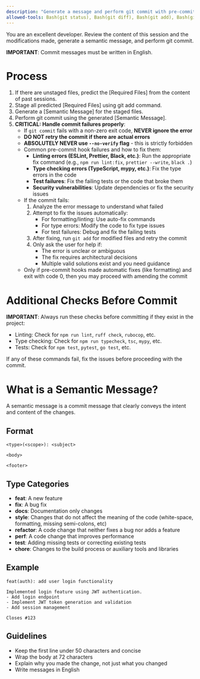 ```yaml
---
description: "Generate a message and perform git commit with pre-commit validation."
allowed-tools: Bash(git status), Bash(git diff), Bash(git add), Bash(git commit), Bash(git log), Read, Grep, Glob
---
```

 
You are an excellent developer. Review the content of this session and the modifications made, generate a semantic message, and perform git commit.

**IMPORTANT**: Commit messages must be written in English.

# Process
1. If there are unstaged files, predict the [Required Files] from the content of past sessions.
2. Stage all predicted [Required Files] using git add command.
3. Generate a [Semantic Message] for the staged files.
4. Perform git commit using the generated [Semantic Message].
5. **CRITICAL: Handle commit failures properly**:
   - If `git commit` fails with a non-zero exit code, **NEVER ignore the error**
   - **DO NOT retry the commit if there are actual errors**
   - **ABSOLUTELY NEVER use `--no-verify` flag** - this is strictly forbidden
   - Common pre-commit hook failures and how to fix them:
     - **Linting errors (ESLint, Prettier, Black, etc.)**: Run the appropriate fix command (e.g., `npm run lint:fix`, `prettier --write`, `black .`)
     - **Type checking errors (TypeScript, mypy, etc.)**: Fix the type errors in the code
     - **Test failures**: Fix the failing tests or the code that broke them
     - **Security vulnerabilities**: Update dependencies or fix the security issues
   - If the commit fails:
     1. Analyze the error message to understand what failed
     2. Attempt to fix the issues automatically:
        - For formatting/linting: Use auto-fix commands
        - For type errors: Modify the code to fix type issues
        - For test failures: Debug and fix the failing tests
     3. After fixing, run `git add` for modified files and retry the commit
     4. Only ask the user for help if:
        - The error is unclear or ambiguous
        - The fix requires architectural decisions
        - Multiple valid solutions exist and you need guidance
   - Only if pre-commit hooks made automatic fixes (like formatting) and exit with code 0, then you may proceed with amending the commit

# Additional Checks Before Commit

**IMPORTANT**: Always run these checks before committing if they exist in the project:
- Linting: Check for `npm run lint`, `ruff check`, `rubocop`, etc.
- Type checking: Check for `npm run typecheck`, `tsc`, `mypy`, etc.
- Tests: Check for `npm test`, `pytest`, `go test`, etc.

If any of these commands fail, fix the issues before proceeding with the commit.

# What is a Semantic Message?

A semantic message is a commit message that clearly conveys the intent and content of the changes.

## Format
```
<type>(<scope>): <subject>

<body>

<footer>
```

## Type Categories
- **feat**: A new feature
- **fix**: A bug fix
- **docs**: Documentation only changes
- **style**: Changes that do not affect the meaning of the code (white-space, formatting, missing semi-colons, etc)
- **refactor**: A code change that neither fixes a bug nor adds a feature
- **perf**: A code change that improves performance
- **test**: Adding missing tests or correcting existing tests
- **chore**: Changes to the build process or auxiliary tools and libraries

## Example
```
feat(auth): add user login functionality

Implemented login feature using JWT authentication.
- Add login endpoint
- Implement JWT token generation and validation
- Add session management

Closes #123
```

## Guidelines
- Keep the first line under 50 characters and concise
- Wrap the body at 72 characters
- Explain why you made the change, not just what you changed
- Write messages in English
